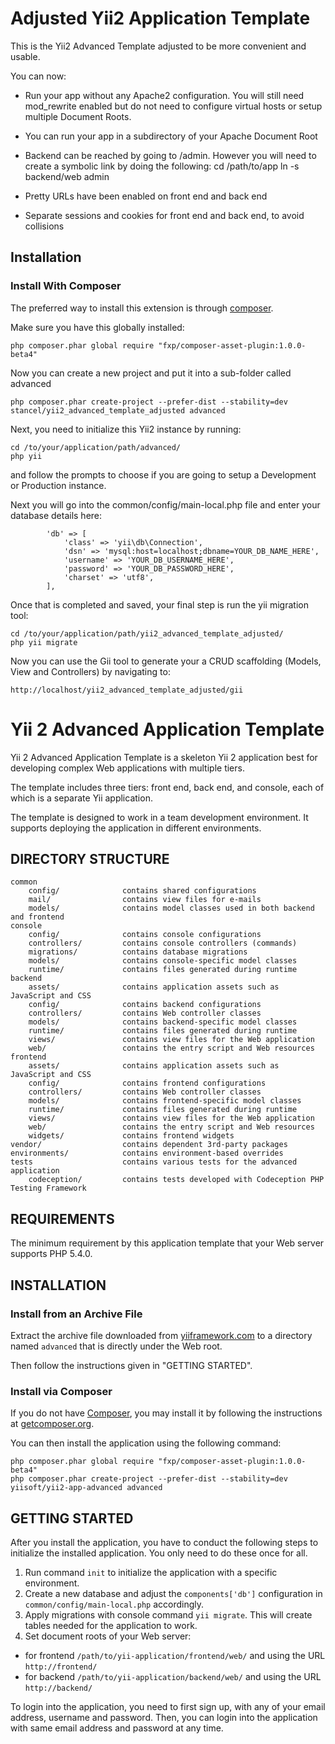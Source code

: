 Adjusted Yii2 Application Template
===================================
This is the Yii2 Advanced Template adjusted to be more convenient and usable.

You can now:

  - Run your app without any Apache2 configuration. 
You will still need mod_rewrite enabled but do not need to configure virtual 
hosts or setup multiple Document Roots.

  - You can run your app in a subdirectory of your Apache Document Root

  - Backend can be reached by going to /admin. However you will need to create 
a symbolic link by doing the following:
    cd /path/to/app
    ln -s backend/web admin

  - Pretty URLs have been enabled on front end and back end

  - Separate sessions and cookies for front end and back end, to avoid collisions


Installation
------------

### Install With Composer

The preferred way to install this extension is through [composer](http://getcomposer.org/download/).

Make sure you have this globally installed:

```
php composer.phar global require "fxp/composer-asset-plugin:1.0.0-beta4"

```
Now you can create a new project and put it into a sub-folder called advanced
```
php composer.phar create-project --prefer-dist --stability=dev stancel/yii2_advanced_template_adjusted advanced
```

Next, you need to initialize this Yii2 instance by running:

```
cd /to/your/application/path/advanced/
php yii
```

and follow the prompts to choose if you are going to setup a Development or Production instance.

Next you will go into the common/config/main-local.php file and enter your database details here:

```
        'db' => [
            'class' => 'yii\db\Connection',
            'dsn' => 'mysql:host=localhost;dbname=YOUR_DB_NAME_HERE',
            'username' => 'YOUR_DB_USERNAME_HERE',
            'password' => 'YOUR_DB_PASSWORD_HERE',
            'charset' => 'utf8',
        ],
```
Once that is completed and saved, your final step is run the yii migration tool:

```
cd /to/your/application/path/yii2_advanced_template_adjusted/
php yii migrate
```

Now you can use the Gii tool to generate your a CRUD scaffolding (Models, View and Controllers) by navigating to:

```
http://localhost/yii2_advanced_template_adjusted/gii
```



Yii 2 Advanced Application Template
===================================

Yii 2 Advanced Application Template is a skeleton Yii 2 application best for
developing complex Web applications with multiple tiers.

The template includes three tiers: front end, back end, and console, each of which
is a separate Yii application.

The template is designed to work in a team development environment. It supports
deploying the application in different environments.


DIRECTORY STRUCTURE
-------------------

```
common
    config/              contains shared configurations
    mail/                contains view files for e-mails
    models/              contains model classes used in both backend and frontend
console
    config/              contains console configurations
    controllers/         contains console controllers (commands)
    migrations/          contains database migrations
    models/              contains console-specific model classes
    runtime/             contains files generated during runtime
backend
    assets/              contains application assets such as JavaScript and CSS
    config/              contains backend configurations
    controllers/         contains Web controller classes
    models/              contains backend-specific model classes
    runtime/             contains files generated during runtime
    views/               contains view files for the Web application
    web/                 contains the entry script and Web resources
frontend
    assets/              contains application assets such as JavaScript and CSS
    config/              contains frontend configurations
    controllers/         contains Web controller classes
    models/              contains frontend-specific model classes
    runtime/             contains files generated during runtime
    views/               contains view files for the Web application
    web/                 contains the entry script and Web resources
    widgets/             contains frontend widgets
vendor/                  contains dependent 3rd-party packages
environments/            contains environment-based overrides
tests                    contains various tests for the advanced application
    codeception/         contains tests developed with Codeception PHP Testing Framework
```


REQUIREMENTS
------------

The minimum requirement by this application template that your Web server supports PHP 5.4.0.


INSTALLATION
------------

### Install from an Archive File

Extract the archive file downloaded from [yiiframework.com](http://www.yiiframework.com/download/) to
a directory named `advanced` that is directly under the Web root.

Then follow the instructions given in "GETTING STARTED".


### Install via Composer

If you do not have [Composer](http://getcomposer.org/), you may install it by following the instructions
at [getcomposer.org](http://getcomposer.org/doc/00-intro.md#installation-nix).

You can then install the application using the following command:

~~~
php composer.phar global require "fxp/composer-asset-plugin:1.0.0-beta4"
php composer.phar create-project --prefer-dist --stability=dev yiisoft/yii2-app-advanced advanced
~~~


GETTING STARTED
---------------

After you install the application, you have to conduct the following steps to initialize
the installed application. You only need to do these once for all.

1. Run command `init` to initialize the application with a specific environment.
2. Create a new database and adjust the `components['db']` configuration in `common/config/main-local.php` accordingly.
3. Apply migrations with console command `yii migrate`. This will create tables needed for the application to work.
4. Set document roots of your Web server:

- for frontend `/path/to/yii-application/frontend/web/` and using the URL `http://frontend/`
- for backend `/path/to/yii-application/backend/web/` and using the URL `http://backend/`

To login into the application, you need to first sign up, with any of your email address, username and password.
Then, you can login into the application with same email address and password at any time.
